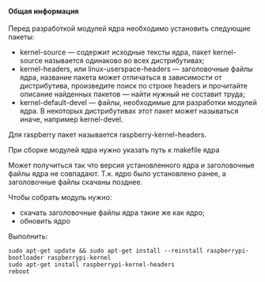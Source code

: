 #### Общая информация

Перед разработкой модулей ядра необходимо установить следующие пакеты:

- kernel-source — содержит исходные тексты ядра, пакет kernel-source называется
одинаково во всех дистрибутивах;
- kernel-headers, или linux-userspace-headers — заголовочные файлы ядра, название
пакета может отличаться в зависимости от дистрибутива, произведите поиск по
строке headers и прочитайте описание найденных пакетов — найти нужный не
составит труда;
- kernel-default-devel — файлы, необходимые для разработки модулей ядра.
В некоторых дистрибутивах этот пакет может называться иначе, например kernel-devel.

Для raspberry пакет называется raspberry-kernel-headers.

При сборке модулей ядра нужно указать путь к makefile ядра

Может получиться так что версия установленного ядра и заголовочные файлы ядра не совпадают.
Т.к. ядро было установлено ранее, а заголовочные файлы скачаны позднее.

Чтобы собрать модуль нужно:
- скачать заголовочные файлы ядра такие же как ядро;
- обновить ядро

Выполнить:

```
sudo apt-get update && sudo apt-get install --reinstall raspberrypi-bootloader raspberrypi-kernel
sudo apt-get install raspberrypi-kernel-headers
reboot
```

